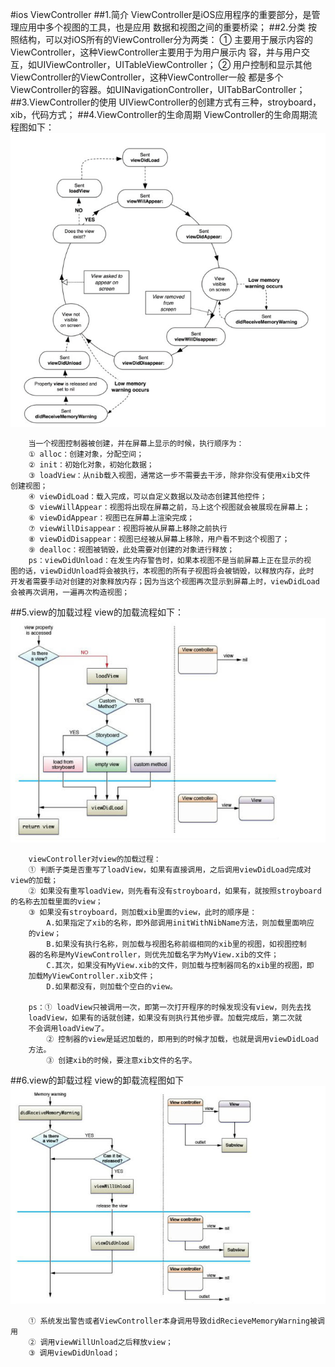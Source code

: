 #ios ViewController
##1.简介
        ViewController是iOS应用程序的重要部分，是管理应用中多个视图的工具，也是应用
    数据和视图之间的重要桥梁；
##2.分类
        按照结构，可以对iOS所有的ViewController分为两类：
        ① 主要用于展示内容的ViewController，这种ViewController主要用于为用户展示内
    容，并与用户交互，如UIViewController，UITableViewController；
        ② 用户控制和显示其他ViewController的ViewController，这种ViewController一般
    都是多个ViewController的容器。如UINavigationController，UITabBarController；
##3.ViewController的使用
        UIViewController的创建方式有三种，stroyboard，xib，代码方式；
##4.ViewController的生命周期
        ViewController的生命周期流程图如下：
![ViewController的生命周期](viewController.png)

        当一个视图控制器被创建，并在屏幕上显示的时候，执行顺序为：
        ① alloc：创建对象，分配空间；
        ② init：初始化对象，初始化数据；
        ③ loadView：从nib载入视图，通常这一步不需要去干涉，除非你没有使用xib文件
    创建视图；
        ④ viewDidLoad：载入完成，可以自定义数据以及动态创建其他控件；
        ⑤ viewWillAppear：视图将出现在屏幕之前，马上这个视图就会被展现在屏幕上；
        ⑥ viewDidAppear：视图已在屏幕上渲染完成；
        ⑦ viewWillDisappear：视图将被从屏幕上移除之前执行
        ⑧ viewDidDisappear：视图已经被从屏幕上移除，用户看不到这个视图了；
        ⑨ dealloc：视图被销毁，此处需要对创建的对象进行释放；
        ps：viewDidUnload：在发生内存警告时，如果本视图不是当前屏幕上正在显示的视
    图的话，viewDidUnload将会被执行，本视图的所有子视图将会被销毁，以释放内存，此时
    开发者需要手动对创建的对象释放内存；因为当这个视图再次显示到屏幕上时，viewDidLoad
    会被再次调用，一遍再次构造视图；
##5.view的加载过程
        view的加载流程如下：
![view的加载流程](loadView.png)

        viewController对view的加载过程：
        ① 判断子类是否重写了loadView，如果有直接调用，之后调用viewDidLoad完成对
    view的加载；
        ② 如果没有重写loadView，则先看有没有stroyboard，如果有，就按照stroyboard
    的名称去加载里面的view；
        ③ 如果没有stroyboard，则加载xib里面的view，此时的顺序是：
            A.如果指定了xib的名称，即外部调用initWithNibName方法，则加载里面响应
        的view；
            B.如果没有执行名称，则加载与视图名称前缀相同的xib里的视图，如视图控制
        器的名称是MyViewController，则优先加载名字为MyView.xib的文件；
            C.其次，如果没有MyView.xib的文件，则加载与控制器同名的xib里的视图，即
        加载MyViewController.xib文件；
            D.如果都没有，则加载个空白的view。
        
        ps：① loadView只被调用一次，即第一次打开程序的时候发现没有view，则先去找
        loadView，如果有的话就创建，如果没有则执行其他步骤。加载完成后，第二次就
        不会调用loadView了。
            ② 控制器的view是延迟加载的，即用到的时候才加载，也就是调用viewDidLoad
        方法。
            ③ 创建xib的时候，要注意xib文件的名字。
##6.view的卸载过程
        view的卸载流程图如下
![view的卸载](unloadView.png)

        ① 系统发出警告或者ViewController本身调用导致didRecieveMemoryWarning被调用
        ② 调用viewWillUnload之后释放view；
        ③ 调用viewDidUnload；
